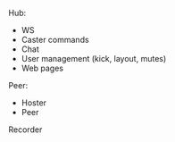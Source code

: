 
Hub:  

- WS
- Caster commands
- Chat
- User management (kick, layout, mutes)
- Web pages

Peer:

 - Hoster
 - Peer

Recorder
